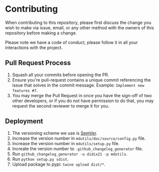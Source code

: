 # Contributing

When contributing to this repository, please first discuss the change you wish to make via issue, email, or any other method with the owners of this repository before making a change.

Please note we have a code of conduct, please follow it in all your interactions with the project.

## Pull Request Process

1. Squash all your commits before opening the PR.
2. Ensure you're pull-request contains a unique commit referencing the issue that solves in the commit message. Example: `Implement new features #7`.
3. You may merge the Pull Request in once you have the sign-off of two other developers, or if you do not have permission to do that, you may request the second reviewer to merge it for you.

## Deployment

1. The versioning scheme we use is [SemVer](http://semver.org/).
2. Increase the version number in `mdutils/doc/source/config.py` file.
3. Increase the version number in `mdutils/setup.py` file.
4. Increate the version number to `.github_changelog_generator` file.
5. Run `github_changelog_generator -u didix21 -p mdutils`.
6. Run `python setup.py sdist`.
7. Upload package to pypi: `twine upload dist/*`.
